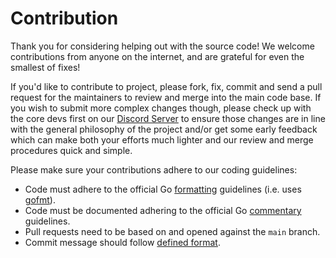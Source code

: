 # Contribution

Thank you for considering helping out with the source code! We welcome contributions from anyone on the internet, and 
are grateful for even the smallest of fixes!

If you'd like to contribute to project, please fork, fix, commit and send a pull request for the maintainers to 
review and merge into the main code base. If you wish to submit more complex changes though, please check up with the 
core devs first on our [Discord Server](https://join.zksync.dev/) to ensure those changes are in line with the general 
philosophy of the project and/or get some early feedback which can make both your efforts much lighter and our review and merge procedures quick 
and simple.

Please make sure your contributions adhere to our coding guidelines:

- Code must adhere to the official Go [formatting](https://golang.org/doc/effective_go.html#formatting) guidelines 
(i.e. uses [gofmt](https://golang.org/cmd/gofmt/)).
- Code must be documented adhering to the official Go [commentary](https://golang.org/doc/effective_go.html#commentary) 
guidelines.
- Pull requests need to be based on and opened against the `main` branch.
- Commit message should follow [defined format](commit-format.md). 



